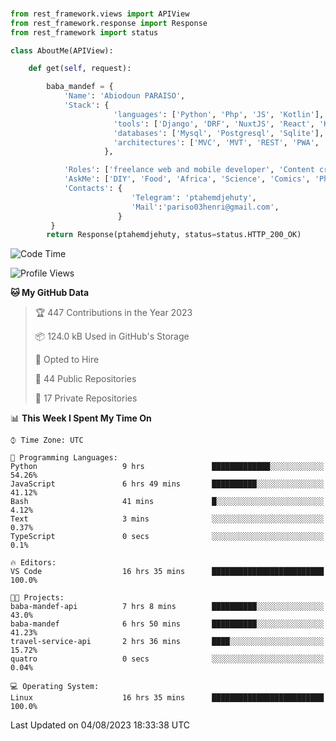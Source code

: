 ###
```python
from rest_framework.views import APIView
from rest_framework.response import Response
from rest_framework import status

class AboutMe(APIView):

    def get(self, request):

        baba_mandef = {
            'Name': 'Abiodoun PARAISO',
            'Stack': {
                       'languages': ['Python', 'Php', 'JS', 'Kotlin'],
                       'tools': ['Django', 'DRF', 'NuxtJS', 'React', 'Kotlin', 'Electron'],
                       'databases': ['Mysql', 'Postgresql', 'Sqlite'],
                       'architectures': ['MVC', 'MVT', 'REST', 'PWA', 'SPA', 'MicroServices']
                     },

            'Roles': ['freelance web and mobile developer', 'Content creator', 'Teacher', 'Mentor'],
            'AskMe': ['DIY', 'Food', 'Africa', 'Science', 'Comics', 'Photography', 'Tech', 'Programming'],
            'Contacts': {
                           'Telegram': 'ptahemdjehuty',
                           'Mail':'pariso03henri@gmail.com',
                        }
         }
        return Response(ptahemdjehuty, status=status.HTTP_200_OK)

```                    

<!--START_SECTION:waka-->
![Code Time](http://img.shields.io/badge/Code%20Time-725%20hrs%203%20mins-blue)

![Profile Views](http://img.shields.io/badge/Profile%20Views-0-blue)

**🐱 My GitHub Data** 

> 🏆 447 Contributions in the Year 2023
 > 
> 📦 124.0 kB Used in GitHub's Storage 
 > 
> 💼 Opted to Hire
 > 
> 📜 44 Public Repositories 
 > 
> 🔑 17 Private Repositories  
 > 
📊 **This Week I Spent My Time On** 

```text
⌚︎ Time Zone: UTC

💬 Programming Languages: 
Python                   9 hrs               █████████████░░░░░░░░░░░░   54.26% 
JavaScript               6 hrs 49 mins       ██████████░░░░░░░░░░░░░░░   41.12% 
Bash                     41 mins             █░░░░░░░░░░░░░░░░░░░░░░░░   4.12% 
Text                     3 mins              ░░░░░░░░░░░░░░░░░░░░░░░░░   0.37% 
TypeScript               0 secs              ░░░░░░░░░░░░░░░░░░░░░░░░░   0.1%

🔥 Editors: 
VS Code                  16 hrs 35 mins      █████████████████████████   100.0%

🐱‍💻 Projects: 
baba-mandef-api          7 hrs 8 mins        ██████████░░░░░░░░░░░░░░░   43.0% 
baba-mandef              6 hrs 50 mins       ██████████░░░░░░░░░░░░░░░   41.23% 
travel-service-api       2 hrs 36 mins       ████░░░░░░░░░░░░░░░░░░░░░   15.72% 
quatro                   0 secs              ░░░░░░░░░░░░░░░░░░░░░░░░░   0.04%

💻 Operating System: 
Linux                    16 hrs 35 mins      █████████████████████████   100.0%

```


 Last Updated on 04/08/2023 18:33:38 UTC
<!--END_SECTION:waka-->
